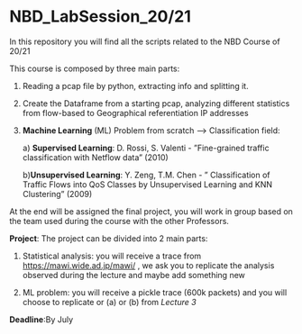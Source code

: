 # NBD_LabSession_20/21
In this repository you will find all the scripts related to the NBD Course of 20/21

This course is composed by three main parts:

1) Reading a pcap file by python, extracting info and splitting it.

2) Create the Dataframe from a starting pcap, analyzing different statistics from flow-based to Geographical referentiation IP addresses

3) **Machine Learning** (ML) Problem from scratch --> Classification field:

    a) **Supervised Learning**: D. Rossi, S. Valenti - ”Fine-grained traffic classification with Netflow data” (2010)
    
    b)**Unsupervised Learning**: Y. Zeng, T.M. Chen - ” Classification of Traffic Flows into QoS Classes by Unsupervised Learning and KNN Clustering” (2009)
    
    
At the end will be assigned the final project, you will work in group based on the team used during the course with the other Professors.

**Project**: The project can be divided into 2 main parts:

1) Statistical analysis: you will receive a trace from https://mawi.wide.ad.jp/mawi/ , we ask you to replicate the analysis observed during the lecture and maybe add something new

2) ML problem: you will receive a pickle trace (600k packets) and you will choose to replicate or (a) or (b) from *Lecture 3* 

**Deadline**:By July

  
